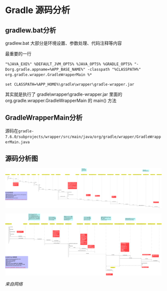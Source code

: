 # Gradle 源码分析

## gradlew.bat分析

gradlew.bat 大部分是环境设置、参数处理、代码注释等内容

最重要的一行 

`"%JAVA_EXE%" %DEFAULT_JVM_OPTS% %JAVA_OPTS% %GRADLE_OPTS% "-Dorg.gradle.appname=%APP_BASE_NAME%" -classpath "%CLASSPATH%" org.gradle.wrapper.GradleWrapperMain %*`

`set CLASSPATH=%APP_HOME%\gradle\wrapper\gradle-wrapper.jar`

其实就是执行了 gradle\wrapper\gradle-wrapper.jar 里面的 org.gradle.wrapper.GradleWrapperMain 的 main() 方法

## GradleWrapperMain分析

源码在`gradle-7.6.0/subprojects/wrapper/src/main/java/org/gradle/wrapper/GradleWrapperMain.java`

## 源码分析图

![source-code-analysis.png](readme/source-code-analysis-01.png)

![source-code-analysis-02.png](readme/source-code-analysis-02.png)

*来自网络*